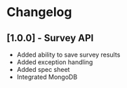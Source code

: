 # Changelog

## [1.0.0] - Survey API

- Added ability to save survey results
- Added exception handling
- Added spec sheet
- Integrated MongoDB
